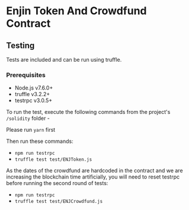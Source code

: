 # Enjin Token And Crowdfund Contract

## Testing
Tests are included and can be run using truffle.

### Prerequisites
* Node.js v7.6.0+
* truffle v3.2.2+
* testrpc v3.0.5+

To run the test, execute the following commands from the project's `/solidity` folder -

Please run `yarn` first

Then run these commands:

* `npm run testrpc`
* `truffle test test/ENJToken.js`

As the dates of the crowdfund are hardcoded in the contract and we are increasing 
the blockchain time artificially, you will need to reset testrpc before running 
the second round of tests:

* `npm run testrpc`
* `truffle test test/ENJCrowdfund.js`


